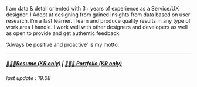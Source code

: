 I am data & detail oriented with 3+ years of experience as a Service/UX designer. I Adept at designing from gained insights from data based on user research. I’m a fast learner. I learn and produce quality results in any type of work area I handle. I work well with other designers and developers as well as open to provide and get authentic feedback.

‘Always be positive and proactive’ is my motto.

---

##### [🧑🏻‍💻Resume (KR only)](/assets/Resume_Seunghwan_1908.pdf)   |   [🏄🏻‍♂️ Portfolio (KR only)](/assets/Portfolio_Seunghwan_1906.pdf)

_last update : 19.08_